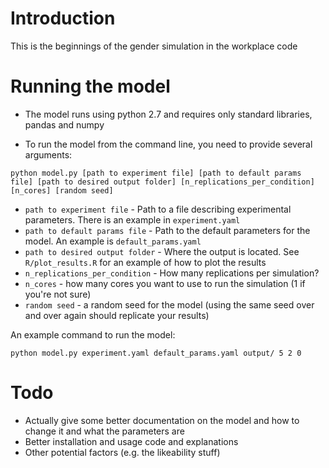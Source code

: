 # Introduction

This is the beginnings of the gender simulation in the workplace code

# Running the model

- The model runs using python 2.7 and requires only standard libraries, pandas and numpy

- To run the model from the command line, you need to provide several arguments:

```
python model.py [path to experiment file] [path to default params file] [path to desired output folder] [n_replications_per_condition] [n_cores] [random seed]
```

- ```path to experiment file``` - Path to a file describing experimental parameters.  There is an example in ```experiment.yaml```
- ```path to default params file``` - Path to the default parameters for the model. An example is ```default_params.yaml```
- ```path to desired output folder``` - Where the output is located. See ```R/plot_results.R``` for an example of how to plot the results
- ```n_replications_per_condition``` - How many replications per simulation?
- ```n_cores``` - how many cores you want to use to run the simulation (1 if you're not sure)
- ```random seed``` - a random seed for the model (using the same seed over and over again should replicate your results)

An example command to run the model:

```python model.py experiment.yaml default_params.yaml output/ 5 2 0```

# Todo

- Actually give some better documentation on the model and how to change it and what the parameters are
- Better installation and usage code and explanations
- Other potential factors (e.g. the likeability stuff)